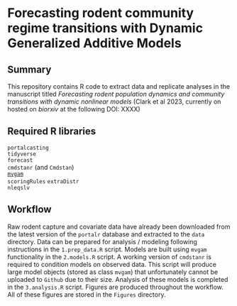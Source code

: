 # Forecasting rodent community regime transitions with Dynamic Generalized Additive Models

## Summary
This repository contains R code to extract data and replicate analyses in the manuscript titled *Forecasting rodent population dynamics and community transitions with dynamic nonlinear models* (Clark et al 2023, currently on hosted on *biorxiv* at the following DOI: XXXX)

## Required R libraries
`portalcasting`  
`tidyverse`   
`forecast`  
`cmdstanr` (and `Cmdstan`)  
[`mvgam`](https://github.com/nicholasjclark/mvgam)  
`scoringRules`
`extraDistr`  
`nleqslv`

## Workflow
Raw rodent capture and covariate data have already been downloaded from the latest version of the `portalr` database and extracted to the `data` directory. Data can be prepared for analysis / modeling following instructions in the `1.prep_data.R` script. Models are built using `mvgam` functionality in the `2.models.R` script. A working version of `cmdstanr` is required to condition models on observed data. This script will produce large model objects (stored as class `mvgam`) that unfortunately cannot be uploaded to `Github` due to their size. Analysis of these models is completed in the `3.analysis.R` script. Figures are produced throughout the workflow. All of these figures are stored in the `Figures` directory. 
